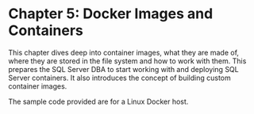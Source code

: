 #  Chapter 5: Docker Images and Containers

This chapter dives deep into container images, what they are made of, where they are stored in the file system and how to work with them. This prepares the SQL Server DBA to start working with and deploying SQL Server containers. It also introduces the concept of building custom container images.

The sample code provided are for a Linux Docker host. 